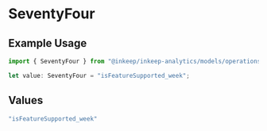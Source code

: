 # SeventyFour

## Example Usage

```typescript
import { SeventyFour } from "@inkeep/inkeep-analytics/models/operations";

let value: SeventyFour = "isFeatureSupported_week";
```

## Values

```typescript
"isFeatureSupported_week"
```